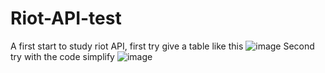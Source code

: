 # Riot-API-test
A first start to study riot API, first try give a table like this
![image](https://user-images.githubusercontent.com/111903159/186222416-5ee03b6f-9f0e-4af5-8347-816969439533.png)
Second try with the code simplify
![image](https://user-images.githubusercontent.com/111903159/186225056-a41be6e2-8339-4c30-99ca-116d3a320fbb.png)
